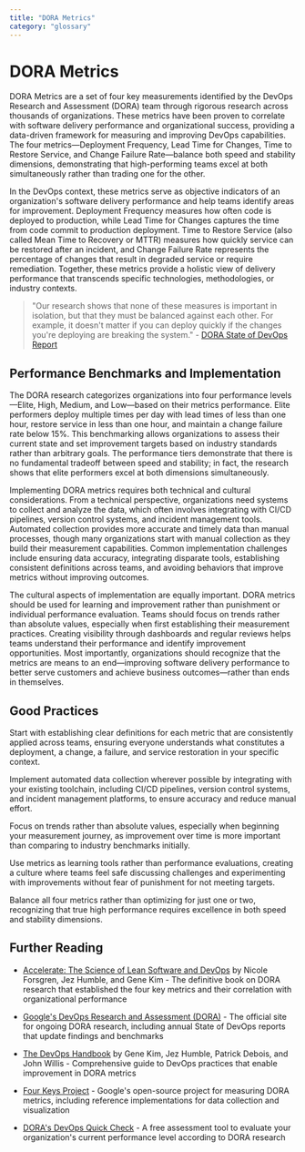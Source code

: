 ```yaml
---
title: "DORA Metrics"
category: "glossary"
---
```


# DORA Metrics

DORA Metrics are a set of four key measurements identified by the DevOps Research and Assessment (DORA) team through rigorous research across thousands of organizations. These metrics have been proven to correlate with software delivery performance and organizational success, providing a data-driven framework for measuring and improving DevOps capabilities. The four metrics—Deployment Frequency, Lead Time for Changes, Time to Restore Service, and Change Failure Rate—balance both speed and stability dimensions, demonstrating that high-performing teams excel at both simultaneously rather than trading one for the other.

In the DevOps context, these metrics serve as objective indicators of an organization's software delivery performance and help teams identify areas for improvement. Deployment Frequency measures how often code is deployed to production, while Lead Time for Changes captures the time from code commit to production deployment. Time to Restore Service (also called Mean Time to Recovery or MTTR) measures how quickly service can be restored after an incident, and Change Failure Rate represents the percentage of changes that result in degraded service or require remediation. Together, these metrics provide a holistic view of delivery performance that transcends specific technologies, methodologies, or industry contexts.

> "Our research shows that none of these measures is important in isolation, but that they must be balanced against each other. For example, it doesn't matter if you can deploy quickly if the changes you're deploying are breaking the system." - [DORA State of DevOps Report](https://cloud.google.com/devops/state-of-devops/)

## Performance Benchmarks and Implementation

The DORA research categorizes organizations into four performance levels—Elite, High, Medium, and Low—based on their metrics performance. Elite performers deploy multiple times per day with lead times of less than one hour, restore service in less than one hour, and maintain a change failure rate below 15%. This benchmarking allows organizations to assess their current state and set improvement targets based on industry standards rather than arbitrary goals. The performance tiers demonstrate that there is no fundamental tradeoff between speed and stability; in fact, the research shows that elite performers excel at both dimensions simultaneously.

Implementing DORA metrics requires both technical and cultural considerations. From a technical perspective, organizations need systems to collect and analyze the data, which often involves integrating with CI/CD pipelines, version control systems, and incident management tools. Automated collection provides more accurate and timely data than manual processes, though many organizations start with manual collection as they build their measurement capabilities. Common implementation challenges include ensuring data accuracy, integrating disparate tools, establishing consistent definitions across teams, and avoiding behaviors that improve metrics without improving outcomes.

The cultural aspects of implementation are equally important. DORA metrics should be used for learning and improvement rather than punishment or individual performance evaluation. Teams should focus on trends rather than absolute values, especially when first establishing their measurement practices. Creating visibility through dashboards and regular reviews helps teams understand their performance and identify improvement opportunities. Most importantly, organizations should recognize that the metrics are means to an end—improving software delivery performance to better serve customers and achieve business outcomes—rather than ends in themselves.

## Good Practices

Start with establishing clear definitions for each metric that are consistently applied across teams, ensuring everyone understands what constitutes a deployment, a change, a failure, and service restoration in your specific context.

Implement automated data collection wherever possible by integrating with your existing toolchain, including CI/CD pipelines, version control systems, and incident management platforms, to ensure accuracy and reduce manual effort.

Focus on trends rather than absolute values, especially when beginning your measurement journey, as improvement over time is more important than comparing to industry benchmarks initially.

Use metrics as learning tools rather than performance evaluations, creating a culture where teams feel safe discussing challenges and experimenting with improvements without fear of punishment for not meeting targets.

Balance all four metrics rather than optimizing for just one or two, recognizing that true high performance requires excellence in both speed and stability dimensions.

## Further Reading

* [Accelerate: The Science of Lean Software and DevOps](https://itrevolution.com/book/accelerate/) by Nicole Forsgren, Jez Humble, and Gene Kim - The definitive book on DORA research that established the four key metrics and their correlation with organizational performance

* [Google's DevOps Research and Assessment (DORA)](https://www.devops-research.com/research.html) - The official site for ongoing DORA research, including annual State of DevOps reports that update findings and benchmarks

* [The DevOps Handbook](https://itrevolution.com/book/the-devops-handbook/) by Gene Kim, Jez Humble, Patrick Debois, and John Willis - Comprehensive guide to DevOps practices that enable improvement in DORA metrics

* [Four Keys Project](https://github.com/GoogleCloudPlatform/fourkeys) - Google's open-source project for measuring DORA metrics, including reference implementations for data collection and visualization

* [DORA's DevOps Quick Check](https://www.devops-research.com/quickcheck.html) - A free assessment tool to evaluate your organization's current performance level according to DORA research
